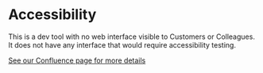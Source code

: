 # Accessibility

This is a dev tool with no web interface visible to Customers or Colleagues.
It does not have any interface that would require accessibility testing.

[See our Confluence page for more details](https://sainsburys-confluence.valiantys.net/display/GAT/GOL+Agile+Teams+Home)
